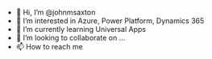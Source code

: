 - 👋 Hi, I’m @johnmsaxton
- 👀 I’m interested in Azure, Power Platform, Dynamics 365
- 🌱 I’m currently learning Universal Apps
- 💞️ I’m looking to collaborate on ...
- 📫 How to reach me 

<!---
johnmsaxton/johnmsaxton is a ✨ special ✨ repository because its `README.md` (this file) appears on your GitHub profile.
You can click the Preview link to take a look at your changes.
--->
